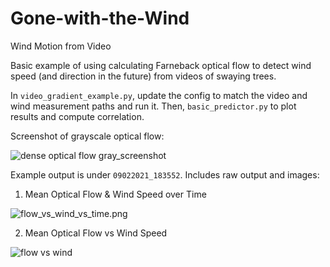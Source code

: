 # Gone-with-the-Wind

Wind Motion from Video
 
Basic example of using calculating Farneback optical flow to detect wind speed (and direction in the future) from videos of swaying trees.

In `video_gradient_example.py`, update the config to match the video and wind measurement paths and run it.
Then, `basic_predictor.py` to plot results and compute correlation. 


Screenshot of grayscale optical flow:

![dense optical flow gray_screenshot](https://github.com/scaperex/Gone-with-the-Wind/blob/master/dense%20optical%20flow%20gray_screenshot_17.01.2021.png)

Example output is under `09022021_183552`. Includes raw output and images:

1. Mean Optical Flow  & Wind Speed over Time
 
 ![flow_vs_wind_vs_time.png](https://github.com/scaperex/Gone-with-the-Wind/blob/master/09022021_183552/flow_vs_wind_vs_time.png)

2. Mean Optical Flow vs Wind Speed

![flow vs wind](https://github.com/scaperex/Gone-with-the-Wind/blob/master/09022021_183552/flow_vs_wind.png)


